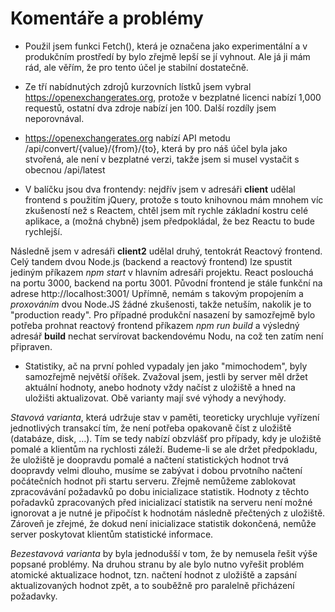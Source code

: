 Komentáře a problémy
====================

* Použil jsem funkci Fetch(), která je označena jako experimentální a v produkčním prostředí by
bylo zřejmě lepší se jí vyhnout. Ale já ji mám rád, ale věřím, že pro tento účel je stabilní
dostatečně.

* Ze tří nabídnutých zdrojů kurzovních lístků jsem vybral https://openexchangerates.org, protože
v bezplatné licenci nabízí 1,000 requestů, ostatní dva zdroje nabízí jen 100. Další rozdíly jsem
neporovnával.

* https://openexchangerates.org nabízí API metodu /api/convert/{value}/{from}/{to}, která by pro
náš účel byla jako stvořená, ale není v bezplatné verzi, takže jsem si musel vystačit s obecnou
/api/latest

* V balíčku jsou dva frontendy: nejdřív jsem v adresáři **client** udělal frontend s použitím jQuery,
protože s touto knihovnou mám mnohem víc zkušeností než s Reactem, chtěl jsem mít rychle základní
kostru celé aplikace, a (možná chybně) jsem předpokládal, že bez Reactu to bude rychlejší.

Následně jsem v adresáři **client2** udělal druhý, tentokrát Reactový frontend. Celý tandem dvou
Node.js (backend a reactový frontend) lze spustit jediným příkazem _npm start_ v hlavním adresáři
projektu. React poslouchá na portu 3000, backend na portu 3001. Původní frontend je stále funkční
na adrese http://localhost:3001/ Upřímně, nemám s takovým propojením a _proxováním_ dvou Node.JS
žádné zkušenosti, takže netuším, nakolik je to "production ready". Pro případné produkční nasazení
by samozřejmě bylo potřeba prohnat reactový frontend příkazem _npm run build_ a výsledný adresář
**build** nechat servírovat backendovému Nodu, na což ten zatím není připraven.

* Statistiky, ač na první pohled vypadaly jen jako "mimochodem", byly samozřejmě největší oříšek.
Zvažoval jsem, jestli by server měl držet aktuální hodnoty, anebo hodnoty vždy načíst z uložiště
a hned na uložišti aktualizovat. Obě varianty mají své výhody a nevýhody.

_Stavová varianta_, která udržuje stav v paměti, teoreticky urychluje vyřízení jednotlivých
transakcí tím, že není potřeba opakovaně číst z uložiště (databáze, disk, ...). Tím se tedy nabízí
obzvlášť pro případy, kdy je uložiště pomalé a klientům na rychlosti záleží. Budeme-li se ale držet
předpokladu, že uložiště je doopravdu pomalé a načtení statistických hodnot trvá doopravdy velmi
dlouho, musíme se zabývat i dobou prvotního načtení počátečních hodnot při startu serveru. Zřejmě
nemůžeme zablokovat zpracovávání požadavků po dobu inicializace statistik. Hodnoty z těchto
pořadavků zpracovaných před inicializací statistik na serveru není možné ignorovat a je nutné je
připočíst k hodnotám následně přečtených z uložiště. Zároveň je zřejmé, že dokud není inicializace
statistik dokončená, nemůže server poskytovat klientům statistické informace.

_Bezestavová varianta_ by byla jednodušší v tom, že by nemusela řešit výše popsané problémy. Na
druhou stranu by ale bylo nutno vyřešit problém atomické aktualizace hodnot, tzn. načtení hodnot
z uložiště a zapsání aktualizovaných hodnot zpět, a to souběžně pro paralelně přicházení požadavky.